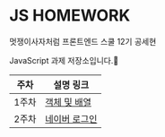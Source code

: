 # JS HOMEWORK

멋쟁이사자처럼 프론트엔드 스쿨 12기 공세현

JavaScript 과제 저장소입니다.🙌

| 주차  | 설명 링크                                                                                  |
| ----- | ------------------------------------------------------------------------------------------ |
| 1주차 | [객체 및 배열](https://github.com/kongsh/js-homework/blob/main/mission01/mission-01.js)    |
| 2주차 | [네이버 로그인](https://github.com/kongsh/js-homework/blob/main/naver_login/naverLogin.md) |
